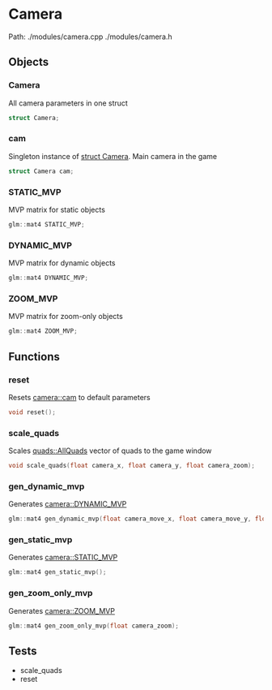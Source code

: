 # Camera
Path: ./modules/camera.cpp   ./modules/camera.h


## Objects
### Camera
All camera parameters in one struct
```c++
struct Camera;
```
### cam
Singleton instance of [struct Camera](camera.md#Camera). Main camera in the game
```c++
struct Camera cam;
```

### STATIC_MVP
MVP matrix for static objects
```c++
glm::mat4 STATIC_MVP;
```

### DYNAMIC_MVP
MVP matrix for dynamic objects
```c++
glm::mat4 DYNAMIC_MVP;
```

### ZOOM_MVP
MVP matrix for zoom-only objects
```c++
glm::mat4 ZOOM_MVP;
```

## Functions
### reset
Resets [camera::cam](camera.md#cam) to default parameters
```c++
void reset();
```

### scale_quads
Scales [quads::AllQuads](quads.md#AllQuads) vector of quads to the game window
```c++
void scale_quads(float camera_x, float camera_y, float camera_zoom);
```

### gen_dynamic_mvp
Generates [camera::DYNAMIC_MVP](camera.md#DYNAMIC_MVP) 
```c++
glm::mat4 gen_dynamic_mvp(float camera_move_x, float camera_move_y, float camera_zoom);
```
### gen_static_mvp
Generates [camera::STATIC_MVP](camera.md#STATIC_MVP) 
```c++
glm::mat4 gen_static_mvp();
```

### gen_zoom_only_mvp
Generates [camera::ZOOM_MVP](camera.md#ZOOM_MVP) 
```c++
glm::mat4 gen_zoom_only_mvp(float camera_zoom);
```

## Tests
- scale_quads
- reset